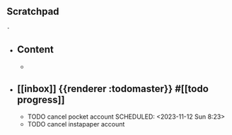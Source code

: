 ## Scratchpad
	-
- ## Content
	-
- ## [[inbox]] {{renderer :todomaster}} #[[todo progress]]
	- TODO cancel pocket account
	  SCHEDULED: <2023-11-12 Sun 8:23>
	- TODO cancel instapaper account